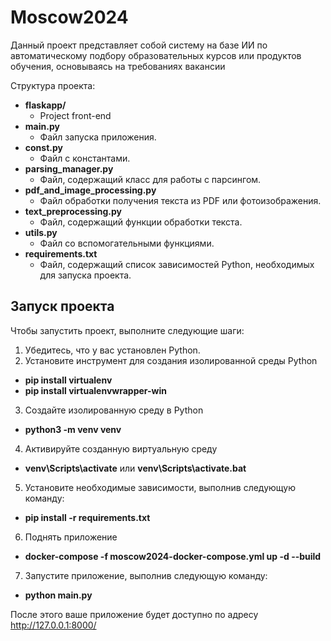 # Moscow2024


Данный проект представляет собой систему на базе ИИ по автоматическому подбору образовательных курсов или продуктов обучения, основываясь на требованиях вакансии


Структура проекта:

- **flaskapp/**
  - Project front-end
- **main.py**
  - Файл запуска приложения.
- **const.py**
  - Файл с константами.
- **parsing_manager.py**
  - Файл, содержащий класс для работы с парсингом.
- **pdf_and_image_processing.py**
  - Файл обработки получения текста из PDF или фотоизображения.
- **text_preprocessing.py**
  - Файл, содержащий функции обработки текста.
- **utils.py**
  - Файл со вспомогательными функциями.
- **requirements.txt**
  - Файл, содержащий список зависимостей Python, необходимых для запуска проекта.

## Запуск проекта

Чтобы запустить проект, выполните следующие шаги:

1. Убедитесь, что у вас установлен Python.
2. Установите инструмент для создания изолированной среды Python 
- **pip install virtualenv**
- **pip install virtualenvwrapper-win**
3. Создайте изолированную среду в Python 
- **python3 -m venv venv**
4. Активируйте созданную виртуальную среду
- **venv\Scripts\activate** или **venv\Scripts\activate.bat**
5. Установите необходимые зависимости, выполнив следующую команду:
- **pip install -r requirements.txt**
6. Поднять приложение
- **docker-compose -f moscow2024-docker-compose.yml up -d --build**
7. Запустите приложение, выполнив следующую команду:
- **python main.py**
   
После этого ваше приложение будет доступно по адресу http://127.0.0.1:8000/
